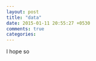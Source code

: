 ```yaml
---
layout: post
title: "data"
date: 2015-01-11 20:55:27 +0530
comments: true
categories: 
---
```


I hope so
